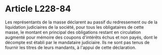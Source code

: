# Article L228-84

Les représentants de la masse déclarent au passif du redressement ou de la liquidation judiciaires de la société, pour tous les obligataires de cette masse, le montant en principal des obligations restant en circulation augmenté pour mémoire des coupons d'intérêts échus et non payés, dont le décompte est établi par le mandataire judiciaire. Ils ne sont pas tenus de fournir les titres de leurs mandants, à l'appui de cette déclaration.